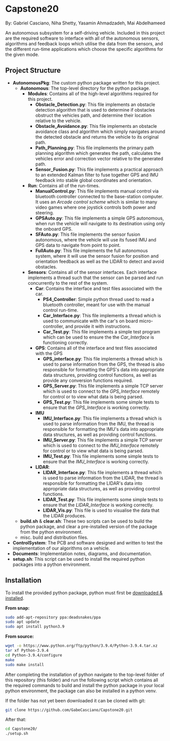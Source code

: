 # Capstone20

By: Gabriel Casciano, Niha Shetty, Yasamin Ahmadzadeh, Mai Abdelhameed

An autonomous subsystem for a self-driving vehicle. Included in this project are the required software to interface with all of the autonomous sensors, algorithms and feedback loops which utilise the data from the sensors, and the different run-time applications which choose the specific algorithms for the given mode. 



## Project Structure

- **AutonomousPkg**: The custom python package written for this project.
  - **Autonomous**: The top-level directory for the python package.
    - **Modules**: Contains all of the high-level algorithms required for this project.
      - **Obstacle_Detection.py**: This file implements an obstacle detection algorithm that is used to determine if obstacles obstruct the vehicles path, and determine their location relative to the vehicle.
      - **Obstacle_Avoidance.py**: This file implements an obstacle avoidance class and algorithm which simply navigates around the detected obstacle and returns the vehicle to its original path. 
      - **Path_Planning.py**: This file implements the primary path planning algorithm which generates the path, calculates the vehicles error and correction vector relative to the generated path.
      - **Sensor_Fusion.py**: This file implements a practical approach to an extended Kalman filter to fuse together GPS and IMU feedback into stable global coordinates and orientation. 
    - **Run**: Contains all of the run-times.
      - **ManualControl.py**: This file implements manual control via bluetooth controller connected to the base-station computer. It uses an *Arcade control scheme* which is similar to many video games where one joystick controls both power and steering.
      - **GPSAuto.py**: This file implements a simple GPS autonomous, when run the vehicle will navigate to its destination using only the onboard GPS.
      - **SFAuto.py**: This file implements the sensor fusion autonomous, where the vehicle will use its fused IMU and GPS data to navigate from point to point.
      - **FullAuto.py**: This file implements the full autonomous system, where it will use the sensor fusion for position and orientation feedback as well as the LIDAR to detect and avoid obstacles.
    - **Sensors**: Contains all of the sensor interfaces. Each interface implements a thread such that the sensor can be parsed and run concurrently to the rest of the system.
      - **Car**: Contains the interface and test files associated with the car.
        - **PS4_Controller**: Simple python thread used to read a bluetooth controller, meant for use with the manual control run-time.
        - **Car_Interface.py**: This file implements a thread which is used to communicate with the car's on board micro-controller, and provide it with instructions.
        - **Car_Test.py**: This file implements a simple test program which can be used to ensure the the *Car_Interface* is functioning correctly.
      - **GPS**: Contains all of the interface and test files associated with the GPS
        - **GPS_interface.py**: This file implements a thread which is used to parse information from the GPS, the thread is also responsible for formatting the GPS's data into appropriate data structures, providing control functions, as well as provide any conversion functions required. 
        - **GPS_Server.py**: This file implements a simple TCP server which is used to connect to the *GPS_Interface* remotely for control or to view what data is being parsed. 
        - **GPS_Test.py**: This file implements some simple tests to ensure that the *GPS_Interface* is working correctly.
      - **IMU**
        - **IMU_Interface.py**: This file implements a thread which is used to parse information from the IMU, the thread is responsible for formatting the IMU's data into appropriate data structures, as well as providing control functions.
        - **IMU_Server.py**: This file implements a simple TCP server which is used to connect to the *IMU_Interface* remotely for control or to view what data is being parsed.
        - **IMU_Test.py**: This file implements some simple tests to ensure that the *IMU_Interface* is working correctly.
      - **LIDAR**:
        - **LIDAR_Interface.py**: This file implements a thread which is used to parse information from the LIDAR, the thread is responsible for formatting the LIDAR's data into appropriate data structures, as well as providing control functions.
        - **LIDAR_Test.py**: This file implements some simple tests to ensure that the *LIDAR_Interface* is working correctly.
        - **LIDAR_Vis.py**: This file is used to visualise the data that the LIDAR  produces.
  - **build.sh** & **clear.sh**: These two scripts can be used to build the python package, and clear a pre-installed version of the package from the python environment.
  - misc. build and distribution files.
- **ControlSystem**: The PCB and software designed and written to test the implementation of our algorithms on a vehicle.
- **Documents**: Implementation notes, diagrams, and documentation.
- **setup.sh**: This script can be used to install the required python packages into a python environment.



## Installation

To install the provided python package, python must first be [downloaded & installed](https://www.python.org/ftp/python/3.9.4/Python-3.9.4.tar.xz). 

**From snap:**

```bash
sudo add-apt-repository ppa:deadsnakes/ppa
sudo apt update
sudo apt install python3.9
```

**From source:**

```bash
wget -o https://www.python.org/ftp/python/3.9.4/Python-3.9.4.tar.xz
tar xf Python-3.9.4
cd Python-3.9.4/configure
make
sudo make install
```

After completing the installation of python navigate to the top-level folder of this repository (this folder) and run the following script which contains all the required commands to build and install the python package in your local python environment, the package can also be installed in a python venv.

If the folder has not yet been downloaded it can be cloned with git:

```bash
git clone https://github.com/GabeCasciano/Capstone20.git
```

After that:

```bash
cd Capstone20/
./setup.sh
```

